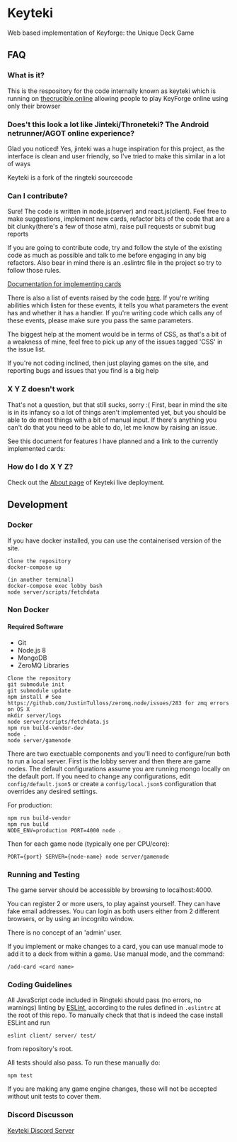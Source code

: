 # Keyteki


Web based implementation of Keyforge: the Unique Deck Game

## FAQ

### What is it?

This is the respository for the code internally known as keyteki which is running on [thecrucible.online](https://thecrucible.online/) allowing people to play KeyForge online using only their browser

### Does't this look a lot like Jinteki/Throneteki? The Android netrunner/AGOT online experience?

Glad you noticed!  Yes, jinteki was a huge inspiration for this project, as the interface is clean and user friendly, so I've tried to make this similar in a lot of ways

Keyteki is a fork of the ringteki sourcecode

### Can I contribute?

Sure!  The code is written in node.js(server) and react.js(client).  Feel free to make suggestions, implement new cards, refactor bits of the code that are a bit clunky(there's a few of those atm), raise pull requests or submit bug reports

If you are going to contribute code, try and follow the style of the existing code as much as possible and talk to me before engaging in any big refactors.  Also bear in mind there is an .eslintrc file in the project so try to follow those rules.

[Documentation for implementing cards](https://github.com/keyteki/keyteki/blob/master/docs/implementing-cards.md)

There is also a list of events raised by the code [here](https://docs.google.com/spreadsheets/d/1gJEGGwZcbVoUZnuc0zkKNblleVP0qoMWUQOvI_8G3mQ/edit?usp=sharing). If you're writing abilities which listen for these events, it tells you what parameters the event has and whether it has a handler.  If you're writing code which calls any of these events, please make sure you pass the same parameters.

The biggest help at the moment would be in terms of CSS, as that's a bit of a weakness of mine, feel free to pick up any of the issues tagged 'CSS' in the issue list.

If you're not coding inclined, then just playing games on the site, and reporting bugs and issues that you find is a big help

### X Y Z doesn't work
That's not a question, but that still sucks, sorry :(  First, bear in mind the site is in its infancy so a lot of things aren't implemented yet, but you should be able to do most things with a bit of manual input.  If there's anything you can't do that you need to be able to do, let me know by raising an issue.

See this document for features I have planned and a link to the currently implemented cards:  

### How do I do X Y Z?

Check out the [About page](https://thecrucible.online/about) of Keyteki live deployment.

## Development

### Docker
If you have docker installed, you can use the containerised version of the site.

```
Clone the repository
docker-compose up

(in another terminal)
docker-compose exec lobby bash
node server/scripts/fetchdata
```

### Non Docker
#### Required Software
* Git
* Node.js 8
* MongoDB
* ZeroMQ Libraries

```
Clone the repository
git submodule init
git submodule update
npm install # See https://github.com/JustinTulloss/zeromq.node/issues/283 for zmq errors on OS X
mkdir server/logs
node server/scripts/fetchdata.js
npm run build-vendor-dev
node .
node server/gamenode
```

There are two exectuable components and you'll need to configure/run both to run a local server.  First is the lobby server and then there are game nodes. The default configurations assume you are running mongo locally on the default port. If you need to change any configurations, edit `config/default.json5` or create a `config/local.json5` configuration that overrides any desired settings.   

For production:

```
npm run build-vendor
npm run build
NODE_ENV=production PORT=4000 node .
```

Then for each game node (typically one per CPU/core):

```
PORT={port} SERVER={node-name} node server/gamenode
```

### Running and Testing

The game server should be accessible by browsing to localhost:4000. 

You can register 2 or more users, to play against yourself. 
They can have fake email addresses. 
You can login as both users either from 2 different browsers, or by 
using an incognito window. 

There is no concept of an 'admin' user.

If you implement or make changes to a card, you can use manual mode 
to add it to a deck from within a game. Use manual mode, and the command:
```
/add-card <card name>
```


### Coding Guidelines

All JavaScript code included in Ringteki should pass (no errors, no warnings)
linting by [ESLint](http://eslint.org/), according to the rules defined in
`.eslintrc` at the root of this repo. To manually check that that is indeed the
case install ESLint and run

```
eslint client/ server/ test/
```

from repository's root.

All tests should also pass.  To run these manually do:

```
npm test
```

If you are making any game engine changes, these will not be accepted without unit tests to cover them.

### Discord Discusson
[Keyteki Discord Server](https://discord.gg/NncEXAs)
